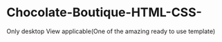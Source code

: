 # Chocolate-Boutique-HTML-CSS-
Only desktop View applicable(One of the amazing ready to use template)
